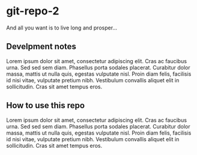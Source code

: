 # git-repo-2

And all you want is to live long and prosper...

## Develpment notes
Lorem ipsum dolor sit amet, consectetur adipiscing elit. Cras ac faucibus urna. Sed sed sem diam. Phasellus porta sodales placerat. Curabitur dolor massa, mattis ut nulla quis, egestas vulputate nisl. Proin diam felis, facilisis id nisi vitae, vulputate pretium nibh. Vestibulum convallis aliquet elit in sollicitudin. Cras sit amet tempus eros. 

## How to use this repo
Lorem ipsum dolor sit amet, consectetur adipiscing elit. Cras ac faucibus urna. Sed sed sem diam. Phasellus porta sodales placerat. Curabitur dolor massa, mattis ut nulla quis, egestas vulputate nisl. Proin diam felis, facilisis id nisi vitae, vulputate pretium nibh. Vestibulum convallis aliquet elit in sollicitudin. Cras sit amet tempus eros. 
